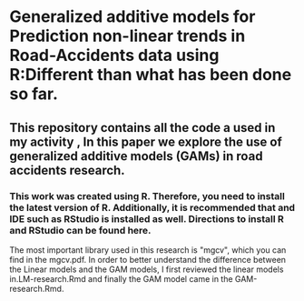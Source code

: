 # Generalized additive models for Prediction non-linear trends in Road-Accidents data using R:Different than what has been done so far.
## This repository contains all the code a used in my activity ,  In this paper we explore the use of generalized additive models (GAMs) in road  accidents research.
### This work was created using R. Therefore, you need to install the latest version of R. Additionally, it is recommended that and IDE such as RStudio is installed as well. Directions to install R and RStudio can be found here.
The most important library used in this research is "mgcv", which you can find in the mgcv.pdf.
In order to better understand the difference between the Linear models and the GAM  models, I first reviewed the linear models in.LM-research.Rmd and finally the GAM model came in the GAM-research.Rmd.
